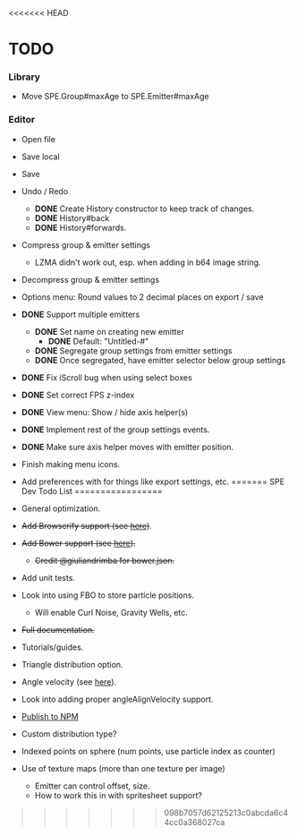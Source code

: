 <<<<<<< HEAD
# TODO #

### Library ###

* Move SPE.Group#maxAge to SPE.Emitter#maxAge



### Editor ###

* Open file
* Save local
* Save

* Undo / Redo
    * **DONE** Create History constructor to keep track of changes.
    * **DONE** History#back
    * **DONE** History#forwards.

* Compress group & emitter settings
	* LZMA didn't work out, esp. when adding in b64 image string.

* Decompress group & emitter settings

* Options menu: Round values to 2 decimal places on export / save

* **DONE** Support multiple emitters
    * **DONE** Set name on creating new emitter
        * **DONE** Default: "Untitled-#"
    * **DONE** Segregate group settings from emitter settings
    * **DONE** Once segregated, have emitter selector below group settings

* **DONE** Fix iScroll bug when using select boxes

* **DONE** Set correct FPS z-index

* **DONE** View menu: Show / hide axis helper(s)

* **DONE** Implement rest of the group settings events.

* **DONE** Make sure axis helper moves with emitter position.

* Finish making menu icons.

* Add preferences with for things like export settings, etc.
=======
SPE Dev Todo List
=================

* General optimization.
* ~~Add Browserify support (see [here](https://github.com/squarefeet/ShaderParticleEngine/pull/62))~~.
* ~~Add Bower support (see [here](https://github.com/squarefeet/ShaderParticleEngine/pull/76)).~~
	* ~~Credit @giuliandrimba for bower.json.~~
* Add unit tests.
* Look into using FBO to store particle positions.
	* Will enable Curl Noise, Gravity Wells, etc.
* ~~Full documentation.~~
* Tutorials/guides.
* Triangle distribution option.
* Angle velocity (see [here](https://github.com/squarefeet/ShaderParticleEngine/pull/25)).
* Look into adding proper angleAlignVelocity support.
* [Publish to NPM](https://gist.github.com/coolaj86/1318304)

* Custom distribution type?
* Indexed points on sphere (num points, use particle index as counter)
* Use of texture maps (more than one texture per image)
	* Emitter can control offset, size.
	* How to work this in with spritesheet support?
>>>>>>> 098b7057d62125213c0abcda6c44cc0a368027ca

